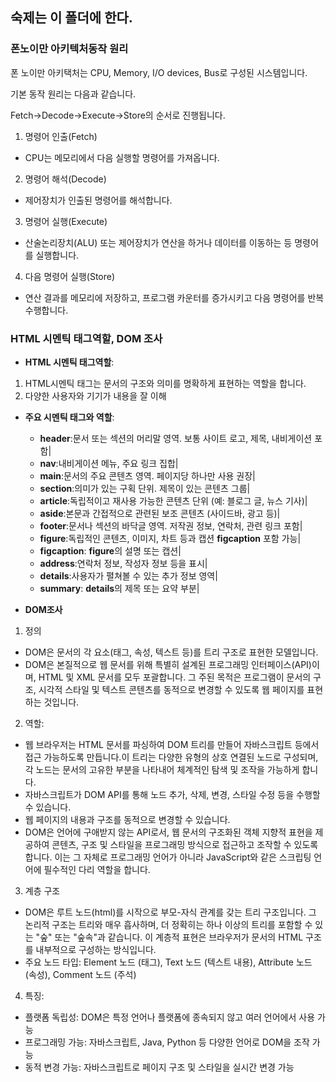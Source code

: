 ## 숙제는 이 폴더에 한다.

### 폰노이만 아키텍처동작 원리

폰 노이만 아키택처는 CPU, Memory, I/O devices, Bus로 구성된 시스템입니다.

기본 동작 원리는 다음과 같습니다.

Fetch->Decode->Execute->Store의 순서로 진행됩니다.
1. 명령어 인출(Fetch)
* CPU는 메모리에서 다음 실행할 명령어를 가져옵니다.
2. 명령어 해석(Decode)
* 제어장치가 인출된 명령어를 해석합니다.
3. 명령어 실행(Execute)
* 산술논리장치(ALU) 또는 제어장치가 연산을 하거나 데이터를 이동하는 등 명령어를 실행합니다.
4. 다음 명령어 실행(Store)
* 연산 결과를 메모리에 저장하고, 프로그램 카운터를 증가시키고 다음 명령어를 반복 수행합니다.

### HTML 시멘틱 태그역할, DOM 조사

* **HTML 시멘틱 태그역할**:
1. HTML시멘틱 태그는 문서의 구조와 의미를 명확하게 표현하는 역할을 합니다.
2. 다양한 사용자와 기기가 내용을 잘 이해

* **주요 시멘틱 태그와 역할**:
    * **header**:문서 또는 섹션의 머리말 영역. 보통 사이트 로고, 제목, 내비게이션 포함|
    * **nav**:내비게이션 메뉴, 주요 링크 집합|
    * **main**:문서의 주요 콘텐츠 영역. 페이지당 하나만 사용 권장|
    * **section**:의미가 있는 구획 단위. 제목이 있는 콘텐츠 그룹|
    * **article**:독립적이고 재사용 가능한 콘텐츠 단위 (예: 블로그 글, 뉴스 기사)|
    * **aside**:본문과 간접적으로 관련된 보조 콘텐츠 (사이드바, 광고 등)|
    * **footer**:문서나 섹션의 바닥글 영역. 저작권 정보, 연락처, 관련 링크 포함|
    * **figure**:독립적인 콘텐츠, 이미지, 차트 등과 캡션 **figcaption** 포함 가능|
    * **figcaption**: **figure**의 설명 또는 캡션|
    * **address**:연락처 정보, 작성자 정보 등을 표시|
    * **details**:사용자가 펼쳐볼 수 있는 추가 정보 영역|
    * **summary**: **details**의 제목 또는 요약 부분|

* **DOM조사**
1. 정의 
* DOM은 문서의 각 요소(태그, 속성, 텍스트 등)를 트리 구조로 표현한 모델입니다.
* DOM은 본질적으로 웹 문서를 위해 특별히 설계된 프로그래밍 인터페이스(API)이며, HTML 및 XML 문서를 모두 포괄합니다. 그 주된 목적은 프로그램이 문서의 구조, 시각적 스타일 및 텍스트 콘텐츠를 동적으로 변경할 수 있도록 웹 페이지를 표현하는 것입니다.   
2. 역할: 
* 웹 브라우저는 HTML 문서를 파싱하여 DOM 트리를 만들어 자바스크립트 등에서 접근 가능하도록 만듭니다.이 트리는 다양한 유형의 상호 연결된 노드로 구성되며, 각 노드는 문서의 고유한 부분을 나타내어 체계적인 탐색 및 조작을 가능하게 합니다.
* 자바스크립트가 DOM API를 통해 노드 추가, 삭제, 변경, 스타일 수정 등을 수행할 수 있습니다.
* 웹 페이지의 내용과 구조를 동적으로 변경할 수 있습니다.
* DOM은 언어에 구애받지 않는 API로서, 웹 문서의 구조화된 객체 지향적 표현을 제공하여 콘텐츠, 구조 및 스타일을 프로그래밍 방식으로 접근하고 조작할 수 있도록 합니다. 이는 그 자체로 프로그래밍 언어가 아니라 JavaScript와 같은 스크립팅 언어에 필수적인 다리 역할을 합니다.
3. 계층 구조
* DOM은 루트 노드(html)를 시작으로 부모-자식 관계를 갖는 트리 구조입니다. 그 논리적 구조는 트리와 매우 흡사하며, 더 정확히는 하나 이상의 트리를 포함할 수 있는 "숲" 또는 "숲속"과 같습니다. 이 계층적 표현은 브라우저가 문서의 HTML 구조를 내부적으로 구성하는 방식입니다.
* 주요 노드 타입: Element 노드 (태그), Text 노드 (텍스트 내용), Attribute 노드 (속성), Comment 노드 (주석)
4. 특징:
* 플랫폼 독립성: DOM은 특정 언어나 플랫폼에 종속되지 않고 여러 언어에서 사용 가능
* 프로그래밍 가능: 자바스크립트, Java, Python 등 다양한 언어로 DOM을 조작 가능
* 동적 변경 가능: 자바스크립트로 페이지 구조 및 스타일을 실시간 변경 가능